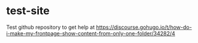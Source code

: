 # test-site

Test github repository to get help at https://discourse.gohugo.io/t/how-do-i-make-my-frontpage-show-content-from-only-one-folder/34282/4

